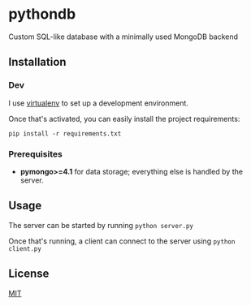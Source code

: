 # pythondb

Custom SQL-like database with a minimally used MongoDB backend

## Installation

### Dev

I use [virtualenv](https://virtualenv.pypa.io/en/stable/) to set up a development environment.

Once that's activated, you can easily install the project requirements:

```
pip install -r requirements.txt
```

### Prerequisites

* **pymongo>=4.1** for data storage; everything else is handled by the server.

## Usage

The server can be started by running `python server.py`

Once that's running, a client can connect to the server using `python client.py`

## License

[MIT](LICENSE)

